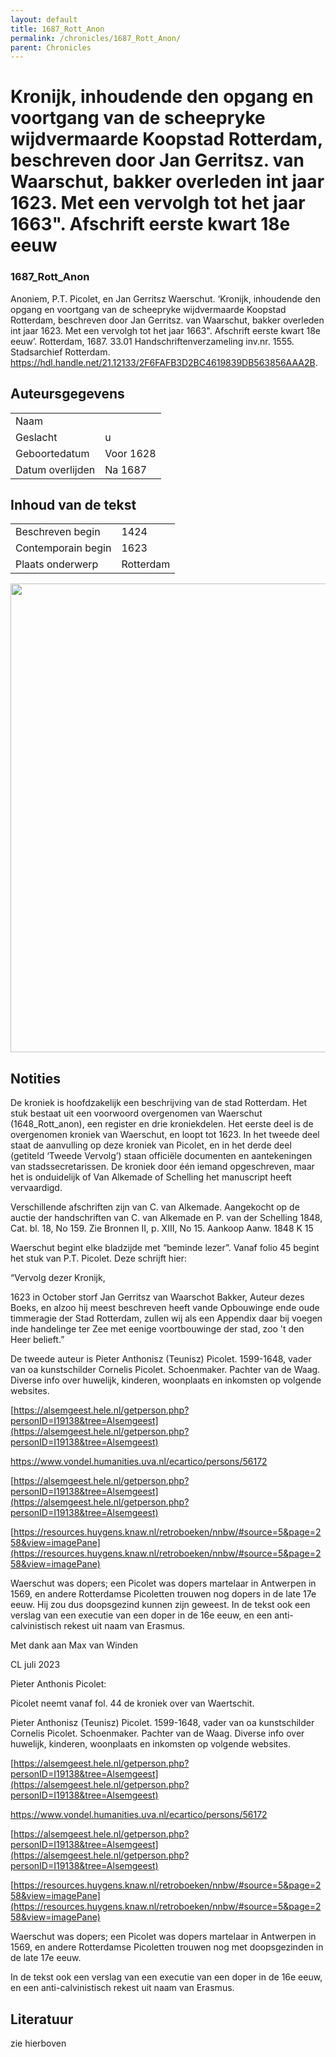```yaml
---
layout: default
title: 1687_Rott_Anon
permalink: /chronicles/1687_Rott_Anon/
parent: Chronicles
--- 
```



# Kronijk, inhoudende den opgang en voortgang van de scheepryke wijdvermaarde Koopstad Rotterdam, beschreven door Jan Gerritsz. van Waarschut, bakker overleden int jaar 1623. Met een vervolgh tot het jaar 1663". Afschrift eerste kwart 18e eeuw 

### 1687_Rott_Anon 

Anoniem, P.T. Picolet, en Jan Gerritsz Waerschut. ‘Kronijk, inhoudende den opgang en voortgang van de scheepryke wijdvermaarde Koopstad Rotterdam, beschreven door Jan Gerritsz. van Waarschut, bakker overleden int jaar 1623. Met een vervolgh tot het jaar 1663". Afschrift eerste kwart 18e eeuw’. Rotterdam, 1687. 33.01 Handschriftenverzameling inv.nr. 1555. Stadsarchief Rotterdam. https://hdl.handle.net/21.12133/2F6FAFB3D2BC4619839DB563856AAA2B. 

## Auteursgegevens 

| | | 
| --------------- | --------------- | 
| Naam |   | 
| Geslacht | u | 
| Geboortedatum | Voor 1628 | 
| Datum overlijden | Na 1687 | 

## Inhoud van de tekst 

| | | 
| --------------- | --------------- | 
| Beschreven begin | 1424 | 
| Contemporain begin | 1623 | 
| Plaats onderwerp | Rotterdam | 

[<img src="..\..\barplots_chronicles\1687_Rott_Anon.jpg" width="750"/>](..\..\barplots_chronicles\1687_Rott_Anon.jpg) 

## Notities 

De kroniek is hoofdzakelijk een beschrijving van de stad Rotterdam. Het stuk
bestaat uit een voorwoord overgenomen van Waerschut (1648_Rott_anon), een
register en drie kroniekdelen. Het eerste deel is de overgenomen kroniek van
Waerschut, en loopt tot 1623. In het tweede deel staat de aanvulling op deze
kroniek van Picolet, en in het derde deel (getiteld ‘Tweede Vervolg’) staan
officiële documenten en aantekeningen van stadssecretarissen. De kroniek door
één iemand opgeschreven, maar het is onduidelijk of Van Alkemade of Schelling
het manuscript heeft vervaardigd.

Verschillende afschriften zijn van C. van Alkemade. Aangekocht op de auctie
der handschriften van C. van Alkemade en P. van der Schelling 1848, Cat. bl.
18, No 159. Zie Bronnen II, p. XIII, No 15. Aankoop Aanw. 1848 K 15

Waerschut begint elke bladzijde met “beminde lezer”. Vanaf folio 45 begint het
stuk van P.T. Picolet. Deze schrijft hier:

“Vervolg dezer Kronijk,

1623 in October storf Jan Gerritsz van Waarschot Bakker, Auteur dezes Boeks,
en alzoo hij meest beschreven heeft vande Opbouwinge ende oude timmeragie der
Stad Rotterdam, zullen wij als een Appendix daar bij voegen inde handelinge
ter Zee met eenige voortbouwinge der stad, zoo 't den Heer belieft.”

De tweede auteur is Pieter Anthonisz (Teunisz) Picolet. 1599-1648, vader van
oa kunstschilder Cornelis Picolet. Schoenmaker. Pachter van de Waag. Diverse
info over huwelijk, kinderen, woonplaats en inkomsten op volgende websites.

[https://alsemgeest.hele.nl/getperson.php?personID=I19138&tree=Alsemgeest](https://alsemgeest.hele.nl/getperson.php?personID=I19138&tree=Alsemgeest)

<https://www.vondel.humanities.uva.nl/ecartico/persons/56172>

[https://alsemgeest.hele.nl/getperson.php?personID=I19138&tree=Alsemgeest](https://alsemgeest.hele.nl/getperson.php?personID=I19138&tree=Alsemgeest)

[https://resources.huygens.knaw.nl/retroboeken/nnbw/#source=5&page=258&view=imagePane](https://resources.huygens.knaw.nl/retroboeken/nnbw/#source=5&page=258&view=imagePane)

Waerschut was dopers; een Picolet was dopers martelaar in Antwerpen in 1569,
en andere Rotterdamse Picoletten trouwen nog dopers in de late 17e eeuw. Hij
zou dus doopsgezind kunnen zijn geweest. In de tekst ook een verslag van een
executie van een doper in de 16e eeuw, en een anti-calvinistisch rekest uit
naam van Erasmus.

Met dank aan Max van Winden


CL juli 2023

Pieter Anthonis Picolet:

Picolet neemt vanaf fol. 44 de kroniek over van Waertschit.

Pieter Anthonisz (Teunisz) Picolet. 1599-1648, vader van oa kunstschilder
Cornelis Picolet. Schoenmaker. Pachter van de Waag. Diverse info over
huwelijk, kinderen, woonplaats en inkomsten op volgende websites.

[https://alsemgeest.hele.nl/getperson.php?personID=I19138&tree=Alsemgeest](https://alsemgeest.hele.nl/getperson.php?personID=I19138&tree=Alsemgeest)

<https://www.vondel.humanities.uva.nl/ecartico/persons/56172>

[https://alsemgeest.hele.nl/getperson.php?personID=I19138&tree=Alsemgeest](https://alsemgeest.hele.nl/getperson.php?personID=I19138&tree=Alsemgeest)

[https://resources.huygens.knaw.nl/retroboeken/nnbw/#source=5&page=258&view=imagePane](https://resources.huygens.knaw.nl/retroboeken/nnbw/#source=5&page=258&view=imagePane)

Waerschut was dopers; een Picolet was dopers martelaar in Antwerpen in 1569,
en andere Rotterdamse Picoletten trouwen nog met doopsgezinden in de late 17e eeuw.

In de tekst ook een verslag van een executie van een doper in de 16e eeuw, en
een anti-calvinistisch rekest uit naam van Erasmus.



## Literatuur 

zie hierboven
